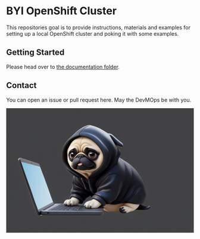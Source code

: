 # BYI OpenShift Cluster

This repositories goal is to provide instructions, materials and examples for setting up a local OpenShift cluster and poking it with some examples.

## Getting Started

Please head over to [the documentation folder](docs/).

## Contact

You can open an issue or pull request here. May the DevMOps be with you.

![DevMOps](./.assets/devmops.jpg)
